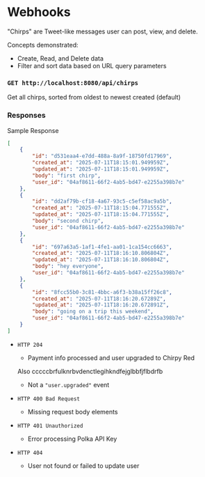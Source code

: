 # Webhooks

"Chirps" are Tweet-like messages user can post, view, and delete.

Concepts demonstrated:
- Create, Read, and Delete data
- Filter and sort data based on URL query parameters

### `GET http://localhost:8080/api/chirps`

Get all chirps, sorted from oldest to newest created (default)

### Responses

Sample Response

```json
[
    {
        "id": "d531eaa4-e7dd-488a-8a9f-18750fd17969",
        "created_at": "2025-07-11T18:15:01.949959Z",
        "updated_at": "2025-07-11T18:15:01.949959Z",
        "body": "first chirp",
        "user_id": "04af8611-66f2-4ab5-bd47-e2255a398b7e"
    },
    {
        "id": "dd2af79b-cf18-4a67-93c5-c5ef58ac9a5b",
        "created_at": "2025-07-11T18:15:04.771555Z",
        "updated_at": "2025-07-11T18:15:04.771555Z",
        "body": "second chirp",
        "user_id": "04af8611-66f2-4ab5-bd47-e2255a398b7e"
    },
    {
        "id": "697a63a5-1af1-4fe1-aa01-1ca154cc6663",
        "created_at": "2025-07-11T18:16:10.806804Z",
        "updated_at": "2025-07-11T18:16:10.806804Z",
        "body": "hey everyone",
        "user_id": "04af8611-66f2-4ab5-bd47-e2255a398b7e"
    },
    {
        "id": "8fcc55b0-3c81-4bbc-a6f3-b38a15ff26c8",
        "created_at": "2025-07-11T18:16:20.67289Z",
        "updated_at": "2025-07-11T18:16:20.672891Z",
        "body": "going on a trip this weekend",
        "user_id": "04af8611-66f2-4ab5-bd47-e2255a398b7e"
    }
]
```

- `HTTP 204`
    - Payment info processed and user upgraded to Chirpy Red

    Also
    cccccbrfulknrbvdenctlegihkndfejglbbfjflbdrfb
    
    - Not a `"user.upgraded"` event

- `HTTP 400 Bad Request`
    - Missing request body elements

- `HTTP 401 Unauthorized`
    - Error processing Polka API Key

- `HTTP 404`
    - User not found or failed to update user
